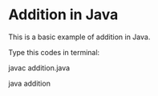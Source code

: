 # Addition in Java

This is a basic example of addition in Java.

Type this codes in terminal:

javac addition.java

java addition
